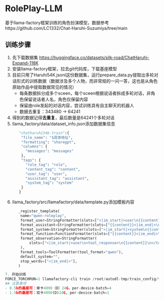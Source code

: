# RolePlay-LLM
基于llama-factory框架训练的角色扮演模型，数据参考https://github.com/LC1332/Chat-Haruhi-Suzumiya/tree/main

## 训练步骤
1. 先下载数据集
   https://huggingface.co/datasets/silk-road/ChatHaruhi-Expand-118K
2. 安装llama-factory框架，拉去git代码库，下载基座模型
3. 目前只用了Haruhi54K.jsonl这份数据集，运行prepare_data.py提取出多轮对话形式的训练数据（数据涉及多个人物，而非常规的一问一答，这也是从角色原始作品中提取数据常见的情况）
    - 每条数据拆分成多个sceen，每个sceen根据说话者拆成多轮对话，非角色保留说话者人名，角色仅保留内容
    - 保留由role发起的对话内容，尝试训练具有自主聊天的机器人
    - 数据去重复：343480 -> 64241
4. 得到的数据记得**去重复**，最后数量是64241个多轮对话
5. llama_factory/data/dataset_info.json添加数据集信息
   ```python
      "chatharuhi54k-train":{
       "file_name": "$具体地址",
       "formatting": "sharegpt",
       "columns": {
         "messages": "messages"
       },
       "tags": {
         "role_tag": "role",
         "content_tag": "content",
         "user_tag": "user",
         "assistant_tag": "assistant",
         "system_tag": "system"
       }
      }

6. llama_factory/src/llamafactory/data/template.py添加模板内容
```python
      _register_template(
       name="qwen-roleplay",
       format_user=StringFormatter(slots=["<|im_start|>user\n{{content}}<|im_end|>\n<|im_start|>assistant\n"]),
       format_assistant=StringFormatter(slots=["{{content}}<|im_end|>\n"]),
       format_system=StringFormatter(slots=["<|im_start|>system\n{{content}}<|im_end|>\n"]),
       format_function=FunctionFormatter(slots=["{{content}}<|im_end|>\n"], tool_format="qwen"),
       format_observation=StringFormatter(
           slots=["<|im_start|>user\n<tool_response>\n{{content}}\n</tool_response><|im_end|>\n<|im_start|>assistant\n"]
       ),
       format_tools=ToolFormatter(tool_format="qwen"),
       default_system="",
       stop_words=["<|im_end|>"],
      )

7. 开始训练
FORCE_TORCHRUN=1 llamafactory-cli train /root/autodl-tmp/train_config/train.yaml
## 注意事项
- 0.5b的基座可：单卡4090（D）24G，per-device-batch=4
- 1.5b的基座可：双卡4090(D)24G, per-device-batch=1
